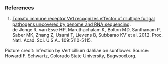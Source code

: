 ### References

1.  [Tomato immune receptor Ve1 recognizes effector of multiple fungal
    pathogens uncovered by genome and RNA
    sequencing](http://europepmc.org/abstract/MED/22416119).\
    de Jonge R, van Esse HP, Maruthachalam K, Bolton MD, Santhanam P,
    Saber MK, Zhang Z, Usami T, Lievens B, Subbarao KV et al. 2012.
    Proc. Natl. Acad. Sci. U.S.A.. 109:5110-5115.

Picture credit: Infection by Verticillium dahliae on sunflower. Source:
Howard F. Schwartz, Colorado State University, Bugwood.org.
